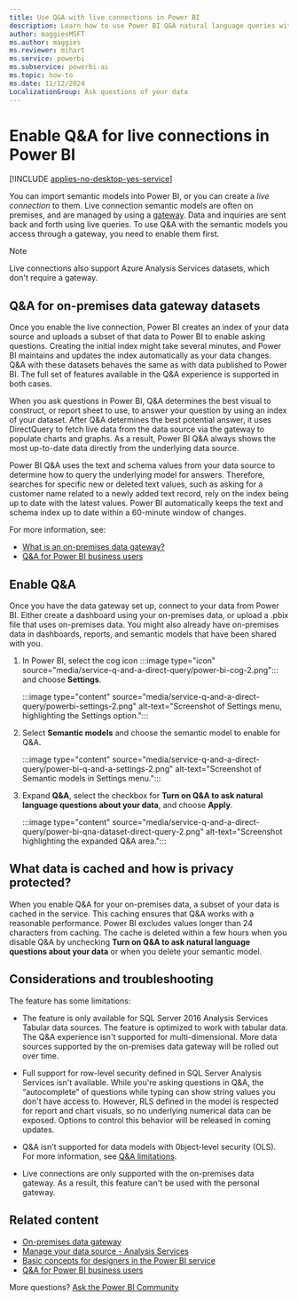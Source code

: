 ```yaml
---
title: Use Q&A with live connections in Power BI
description: Learn how to use Power BI Q&A natural language queries with live connections to Analysis Services data and the on-premises data gateway.
author: maggiesMSFT
ms.author: maggies
ms.reviewer: mihart
ms.service: powerbi
ms.subservice: powerbi-ai
ms.topic: how-to
ms.date: 11/12/2024
LocalizationGroup: Ask questions of your data
---
```

# Enable Q&A for live connections in Power BI

[!INCLUDE [applies-no-desktop-yes-service](../includes/applies-no-desktop-yes-service.md)]

You can import semantic models into Power BI, or you can create a *live connection* to them. Live connection semantic models are often on premises, and are managed by using a [gateway](../connect-data/service-gateway-onprem.md). Data and inquiries are sent back and forth using live queries. To use Q&A with the semantic models you access through a gateway, you need to enable them first.

> [!NOTE]
> Live connections also support Azure Analysis Services datasets, which don't require a gateway.

## Q&A for on-premises data gateway datasets

Once you enable the live connection, Power BI creates an index of your data source and uploads a subset of that data to Power BI to enable asking questions. Creating the initial index might take several minutes, and Power BI maintains and updates the index automatically as your data changes. Q&A with these datasets behaves the same as with data published to Power BI. The full set of features available in the Q&A experience is supported in both cases.

When you ask questions in Power BI, Q&A determines the best visual to construct, or report sheet to use, to answer your question by using an index of your dataset. After Q&A determines the best potential answer, it uses DirectQuery to fetch live data from the data source via the gateway to populate charts and graphs. As a result, Power BI Q&A always shows the most up-to-date data directly from the underlying data source.

Power BI Q&A uses the text and schema values from your data source to determine how to query the underlying model for answers. Therefore, searches for specific new or deleted text values, such as asking for a customer name related to a newly added text record, rely on the index being up to date with the latest values. Power BI automatically keeps the text and schema index up to date within a 60-minute window of changes.

For more information, see:

* [What is an on-premises data gateway?](../connect-data/service-gateway-onprem.md)
* [Q&A for Power BI business users](../consumer/end-user-q-and-a.md)

## Enable Q&A

Once you have the data gateway set up, connect to your data from Power BI. Either create a dashboard using your on-premises data, or upload a .pbix file that uses on-premises data. You might also already have on-premises data in dashboards, reports, and semantic models that have been shared with you.

1. In Power BI, select the cog icon :::image type="icon" source="media/service-q-and-a-direct-query/power-bi-cog-2.png"::: and choose **Settings**.

   :::image type="content" source="media/service-q-and-a-direct-query/powerbi-settings-2.png" alt-text="Screenshot of Settings menu, highlighting the Settings option.":::
1. Select **Semantic models** and choose the semantic model to enable for Q&A.

   :::image type="content" source="media/service-q-and-a-direct-query/power-bi-q-and-a-settings-2.png" alt-text="Screenshot of Semantic models in Settings menu.":::
1. Expand **Q&A**, select the checkbox for **Turn on Q&A to ask natural language questions about your data**, and choose **Apply**.

   :::image type="content" source="media/service-q-and-a-direct-query/power-bi-qna-dataset-direct-query-2.png" alt-text="Screenshot highlighting the expanded Q&A area.":::

## What data is cached and how is privacy protected?

When you enable Q&A for your on-premises data, a subset of your data is cached in the service. This caching ensures that Q&A works with a reasonable performance. Power BI excludes values longer than 24 characters from caching. The cache is deleted within a few hours when you disable Q&A by unchecking **Turn on Q&A to ask natural language questions about your data** or when you delete your semantic model.

## Considerations and troubleshooting

The feature has some limitations:

* The feature is only available for SQL Server 2016 Analysis Services Tabular data sources. The feature is optimized to work with tabular data. The Q&A experience isn't supported for multi-dimensional. More data sources supported by the on-premises data gateway will be rolled out over time.
* Full support for row-level security defined in SQL Server Analysis Services isn't available. While you're asking questions in Q&A, the “autocomplete” of questions while typing can show string values you don't have access to. However, RLS defined in the model is respected for report and chart visuals, so no underlying numerical data can be exposed. Options to control this behavior will be released in coming updates.
* Q&A isn't supported for data models with 0bject-level security (OLS). For more information, see [Q&A limitations](../natural-language/q-and-a-limitations.md).

* Live connections are only supported with the on-premises data gateway. As a result, this feature can't be used with the personal gateway.

## Related content

* [On-premises data gateway](../connect-data/service-gateway-onprem.md)
* [Manage your data source - Analysis Services](../connect-data/service-gateway-enterprise-manage-ssas.md)
* [Basic concepts for designers in the Power BI service](../fundamentals/service-basic-concepts.md)
* [Q&A for Power BI business users](../consumer/end-user-q-and-a.md)

More questions? [Ask the Power BI Community](https://community.powerbi.com/)
